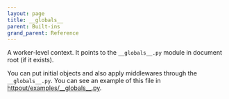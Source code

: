 ```yaml
---
layout: page
title: __globals__
parent: Built-ins
grand_parent: Reference
---
```


A worker-level context. It points to the `__globals__.py` module in document root (if it exists).

You can put initial objects and also apply middlewares through the `__globals__.py`. You can see an example of this file in [httpout/examples/\_\_globals\_\_.py](https://github.com/nggit/httpout/blob/main/examples/__globals__.py).
